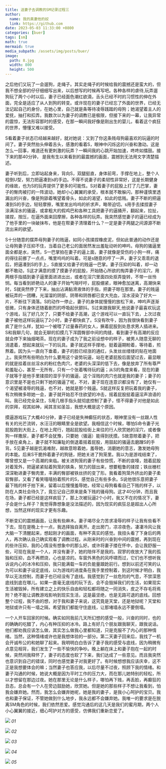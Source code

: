 ```yaml
---
title: 送妻子去调教的SM记录过程三
author:
  name: 我的美妻他的奴
  link: https://github.com
date: 2023-05-03 11:33:00 +0800
categories: [buer]
tags: [sm]
math: true
mermaid: true
media_subpath: /assets/img/posts/buer/
image:
  path: 8.jpg
  width: 800
  height: 500
---
```


之后他们又玩了一会遛狗，走绳子。其实走绳子的时候给我的震撼还是蛮大的，但我不想全部的仔仔细细写出来，以后想写的时候再写吧。各种各样的虐待,玩弄遛狗玩了两个小时以后，妻子已经面色潮红欲滴，舌头已经不时的习惯性的伸在外面，完全是适应了从人到狗的转变。或许现在的妻子已经忘了外面的世界，已经无法记起自己的身份，在她心里，自己就是条等待凌辱践踏的母狗；她渴望着主人的爱抚，抽打和扣弄。我数次以为妻子的调教已是极限，但接下来的一幕，让我异常的震惊，无法形容那时的感受，在那一瞬间我好像是刚出生的婴儿，看着这个疯狂的世界，懵懂又难以接受。

S看着妻子状态已经越来越好，就对她说：又到了你这条贱母狗最喜欢的玩逼的时间了。妻子突然抬头伸着舌头，感激的看着S，眼神中闪烁这的兴奋和激动。这是怎么一回事，难道还有更刺激的玩弄？一瞬间我的心跳开始加速，咚咚如擂鼓。接下来的那40分钟， 是我有生以来看到的最震撼的画面，震撼到无法用文字清楚描述。

妻子听到后，立即站起身来，背向S，双腿挺直，身体前弯，手撑在地上，整个人程倒U型，努力把逼凑到s的手边。不得不说妻子的柔韧性非常好，这是长期健身的缘故，也为S的玩弄提供了更多的可能性。S对着妻子的屁股上打了几巴掌，妻子的臀肉被打的一阵波动，她却小心翼翼的承受，根本就不敢躲闪，那种谨慎里透漏出的兴奋，像是狗舔着嘴望着骨头，如此的渴望，如此的低贱。妻子不断的把逼凑到S的手边，轻轻摩擦，嘴里发出呜呜的祈求声，略带迫切。s用手去揉捏妻子涂满淫水的骚逼，或拿粗大的假鸡巴和各种工具把妻子的逼捅开，翻起来，拉扯，揉捏，按压，在逼外面来回摩擦，各种各样的玩弄。我突然感觉妻子的逼已经成为了他手里的一块破抹布，他是在帮妻子清理着什么？一定是妻子两腿之间源源不断流出来的欲望。

S十分随意的摆弄母狗妻子的贱逼，如同小孩揉捏橡皮泥，但如此普通的动作还是让母狗妻子压抑不住，当着自己老公的面居然发出羞耻动听的呻吟。母狗的骚逼里面全都是水，突然，S一巴掌拍在妻子的逼上面，妻子就像是受伤的小狗一样，痛的得往前挪了一点点，嘴里呜呜的叫着。可是s随意的哼了一声，妻子又乖乖的退后，把逼凑到S的手上，S直接又给妻子的贱逼一巴掌。妻子压抑的叫着，却一动都不敢动，S这才满意的摸了摸妻子的屁股，开始随心所欲的掏弄妻子的淫穴，用两根手指插到妻子逼里面进进出出，或者在淫穴里面四处抠弄旋转，不带一丝怜悯。每当看到娇艳动人的妻子开始气喘吁吁，屁股绷紧，眼神愈加迷离，高潮快来时，S就突然停了下来，抽出沾满黏滑液体的手指，把妻子晾在那里。妻子的贱逼被玩弄的一团糟，光溜溜的阴部，阴蒂和阴唇都已变大充血，淫水浸染了好大一片，不断往下滴落。S的动作一停止，妻子的身体就慢慢的放松下来，呻吟声逐渐低微，只有身体还随着剧烈的呼吸起伏颤抖。S过来跟我聊天,他说妻子最喜欢玩这个游戏，玩了好几次了，只要不给妻子高潮，这个游戏可以一直玩下去，上次过夜妻子被他这样玩逼玩了2小时，妻子都快疯了。S没有吹牛，因为我很快看到妻子疯了是什么样，犹如一个被喂了过量春药的女人，撅着屁股到处恳求男人插进来。S和我聊几句，就会无聊的扣摸几下浑圆臀部中间的肉缝，看到妻子有高潮的反应就会停下来抽烟喝茶。现在的妻子成为了我之前设想中的样子，被男人随意无聊的消遣着，想起来就玩一下的玩具。妻子就这样手撑地，挺着逼期盼着，等待着，煎熬着。因为头一直向下垂着，妻子的脸已经涨的通红，头发丝丝缕缕的贴在地面上。我突然有些明白为什么要用这个姿势玩逼，站在老婆屁股后面望过去，最显眼的就是挂着丝丝淫水的粉红色肉穴，老婆的头深深的低下去，像是放弃了所有尊严和羞耻心，甚至一无所有，只有一个张着嘴待玩的逼；从S的角度来看，现在的妻子就等于是他手里揉捏的湿乎乎的骚逼，这个淫贱的肉穴也就是我的妻子；妻子的意识里是不是也只剩下她的骚逼了呢，不对，妻子现在连意识都没有了，她仅有一个渴望被凌辱的贱逼，也不对，她就是那个贱逼。S就这样反复把玩着我的妻子，有次稍微多晾她一会，妻子就开始忍不住欲望的冲击，摇着屁股挺着逼淫声浪语的叫。我已经完全呆住，S用几根手指头就彻底控制了妻子，怪不得妻子对他是如此的崇拜，视其如神，闻其言如圣旨，我想大概是这个原因。

摸逼游戏玩了大概40分钟，妻子已经是失神癫狂的状态，眼神里没有一丝跟人性有关的光芒流转，水汪汪的眼睛里全是欲望。我相信这个时候，哪怕S命令妻子光屁股跑到大街上，在地上爬行，翘起屁股给街上来往的行人欣赏她的淫穴，或者像狗一样撒尿，妻子都不会犹豫，只要她（骚逼）能得到抚摸。S故意晾着妻子，把手放在桌角上，妻子就不知廉耻的倒退着摇着屁股，用鼓起的骚逼去磨蹭S的手背。S见妻子越是饥渴难耐，越故意晾着她，羞辱她，消磨她的意志，激发她母狗的本能。后来S干脆拎着妻子的狗链，把她关进了狗笼里。我以为是游戏结束了，哪曾想又是一个高潮的来临。被关进狗笼的妻子有些惊慌，不断的哀嚎，翘着屁股对着笼外，把逼紧紧贴着狗笼的铁条，努力的鼓出来，想要粗鲁的揉捏；铁丝栅栏深深勒进妻子臀肉里，丰满的臀部被铁丝挤的变了形。我看着狗笼外挤出的妻子柔软臀部，又看了看笑嘻嘻拍着照片的S，感觉自己有些多余。S说他很乐意把妻子最下贱的样子拍下来，留着以后慢慢羞辱她，经常让母狗看看自己下贱的样子，以防在人类社会待久了，竟忘记自己原来是条下贱的骚母狗。这才40分钟，而且我在场，妻子都已经是这样疯狂了，那上次被玩逼2个小时，我又不在的情况下，妻子会是什么样子？我觉得靠想象是没法描述的，因为现实的疯狂总是超出人心所想，当然这样的现实才更有乐趣。

不断变幻的震撼画面，让我有些麻木。妻子竭尽全力苦求凌辱的样子让我有些看不下去，现在是晚上十一点，我选择独自离开。走出房门，凉凉夜色，凄凄冷风让我大脑一下清醒起来，想起刚才的画面，有种不真实的感觉。我扭头看了下身后的两人，再次确认自己确实观看了调教过程。从刚来时的兴奋到中间的震撼，再到现在的些许压抑，我的心情没有想象中的那么好。或许将妻子搂在怀中，会让我舒服一些，可现在我是一个人，并没有妻子，她的陪伴不是我的。寂寥的夜放大了我的孤独和压抑，血不再燃烧，心也是凉的。车窗外黑色的风呼啸而过，它们也不想听我诉说内心的冰冷和压抑，我只能满载一车的负能量踉跄前行。想到以前还可笑的认为可以和妻子设定底线，以为游戏的进度条在我手里控制着，到这时候才明白，我早以无法控制，而妻子也已经没有了底线。我感觉到了一丝危险的气息，不禁深思底线到底在哪儿。如果一直毫无底线的玩下去，会不会毁掉我们的生活，如果现实生活被毁掉，所有建立之上的快乐自由和轻松都将随之一同消失，皮之不存毛将焉附？绝不能让调教游戏影响到现实生活，这是最坚绝，也是无路可退的底线。回想整个过程，我不由的想，对于我和妻子来说，这究竟是天堂，还是地狱呢？天堂和地狱或许只有一墙之隔，希望我们都能守住底线，让那堵墙永远不要倒塌。

一个人开车回家的时候。确实如同我前几天所幻想的感受一般，兴奋的同时，也的的确确的吃醋了，内心有种压抑的冰冷。路上有好几个朋友跟我聊天，跟我说话。他们都劝我应该怎么做，其实怎么做我心里都知道，只是克服不了内心的那种情绪。当然，这种情绪或许也是我想体验的一部分。第二天妻子回来后，我找了一机会开诚布公的和她聊了起来。我明明白白告诉了妻子我的感受与底线，因为稍微有点意见相背，我们发生了一些不愉快的争吵。晚上躺在床上和妻子抱在一起的时候，突然间我释怀了，妻子的态度也软了下来，我们达成了一些意见。而且我突然也意识到自己的错误，同时也感觉妻子对我更好了。有时候想想我应该庆幸，这不正是我想要体会的嘛；当然妻子也答应我，以后尽量不过夜，照顾下我的情绪。和妻子沟通的时候，她说大概是因为平时工作的压力大，而在那儿她特别的轻松，所以才想留在那边过夜。她在那里无论是什么样子，哪怕再下贱，再丢脸，再癫狂的丑态，总会有一个人在旁边鼓励她，欣赏她。但是她的那些样子不想让我看到，怕我会嫌弃她。然而，我怎么会嫌弃她呢，她是我的妻子，是我小心呵护的宝贝。我也和妻子保证，不管她做到什么地步，我永远都不会嫌弃她。我唯一的要求是在脱离SM角色的时候，我们依然恩爱。感觉沟通后的这几天是我们的蜜月期，两个人小心翼翼的接近，细心呵护对方的感受，仿佛我们重新恋爱了。

![](8.jpg)
_01_

![](9.jpg)
_02_

![](10.jpg)
_03_

![](10-1.jpg)
_04_

![](11.jpg)
_05_